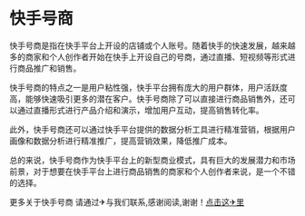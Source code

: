 # 快手号商

快手号商是指在快手平台上开设的店铺或个人账号。随着快手的快速发展，越来越多的商家和个人创作者开始在快手上开设自己的号商，通过直播、短视频等形式进行商品推广和销售。

快手号商的特点之一是用户粘性强，快手平台拥有庞大的用户群体，用户活跃度高，能够快速吸引更多的潜在客户。快手号商除了可以直接进行商品销售外，还可以通过直播形式进行产品介绍和演示，增加用户互动，提高销售转化率。

此外，快手号商还可以通过快手平台提供的数据分析工具进行精准营销，根据用户画像和数据分析进行精准推广，提高营销效果，降低推广成本。

总的来说，快手号商作为快手平台上的新型商业模式，具有巨大的发展潜力和市场前景，对于想要在快手平台上进行商品销售的商家和个人创作者来说，是一个不错的选择。

更多关于快手号商 请通过✈与我们联系,感谢阅读,谢谢！[点击这✈里](https://t.me/lm66bot)